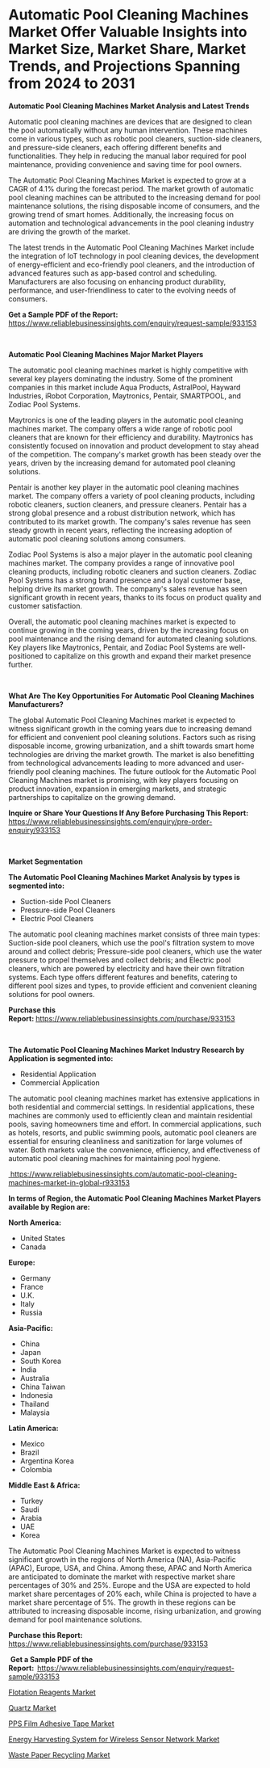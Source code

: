 <p><h1>Automatic Pool Cleaning Machines Market Offer Valuable Insights into Market Size, Market Share, Market Trends, and Projections Spanning from 2024 to 2031</h1></p><p><strong>Automatic Pool Cleaning Machines Market Analysis and Latest Trends</strong></p>
<p><p>Automatic pool cleaning machines are devices that are designed to clean the pool automatically without any human intervention. These machines come in various types, such as robotic pool cleaners, suction-side cleaners, and pressure-side cleaners, each offering different benefits and functionalities. They help in reducing the manual labor required for pool maintenance, providing convenience and saving time for pool owners.</p><p>The Automatic Pool Cleaning Machines Market is expected to grow at a CAGR of 4.1% during the forecast period. The market growth of automatic pool cleaning machines can be attributed to the increasing demand for pool maintenance solutions, the rising disposable income of consumers, and the growing trend of smart homes. Additionally, the increasing focus on automation and technological advancements in the pool cleaning industry are driving the growth of the market.</p><p>The latest trends in the Automatic Pool Cleaning Machines Market include the integration of IoT technology in pool cleaning devices, the development of energy-efficient and eco-friendly pool cleaners, and the introduction of advanced features such as app-based control and scheduling. Manufacturers are also focusing on enhancing product durability, performance, and user-friendliness to cater to the evolving needs of consumers.</p></p>
<p><strong>Get a Sample PDF of the Report:&nbsp;</strong> <a href="https://www.reliablebusinessinsights.com/enquiry/request-sample/933153">https://www.reliablebusinessinsights.com/enquiry/request-sample/933153</a></p>
<p>&nbsp;</p>
<p><strong>Automatic Pool Cleaning Machines Major Market Players</strong></p>
<p><p>The automatic pool cleaning machines market is highly competitive with several key players dominating the industry. Some of the prominent companies in this market include Aqua Products, AstralPool, Hayward Industries, iRobot Corporation, Maytronics, Pentair, SMARTPOOL, and Zodiac Pool Systems.</p><p>Maytronics is one of the leading players in the automatic pool cleaning machines market. The company offers a wide range of robotic pool cleaners that are known for their efficiency and durability. Maytronics has consistently focused on innovation and product development to stay ahead of the competition. The company's market growth has been steady over the years, driven by the increasing demand for automated pool cleaning solutions.</p><p>Pentair is another key player in the automatic pool cleaning machines market. The company offers a variety of pool cleaning products, including robotic cleaners, suction cleaners, and pressure cleaners. Pentair has a strong global presence and a robust distribution network, which has contributed to its market growth. The company's sales revenue has seen steady growth in recent years, reflecting the increasing adoption of automatic pool cleaning solutions among consumers.</p><p>Zodiac Pool Systems is also a major player in the automatic pool cleaning machines market. The company provides a range of innovative pool cleaning products, including robotic cleaners and suction cleaners. Zodiac Pool Systems has a strong brand presence and a loyal customer base, helping drive its market growth. The company's sales revenue has seen significant growth in recent years, thanks to its focus on product quality and customer satisfaction.</p><p>Overall, the automatic pool cleaning machines market is expected to continue growing in the coming years, driven by the increasing focus on pool maintenance and the rising demand for automated cleaning solutions. Key players like Maytronics, Pentair, and Zodiac Pool Systems are well-positioned to capitalize on this growth and expand their market presence further.</p></p>
<p>&nbsp;</p>
<p><strong>What Are The Key Opportunities For Automatic Pool Cleaning Machines Manufacturers?</strong></p>
<p><p>The global Automatic Pool Cleaning Machines market is expected to witness significant growth in the coming years due to increasing demand for efficient and convenient pool cleaning solutions. Factors such as rising disposable income, growing urbanization, and a shift towards smart home technologies are driving the market growth. The market is also benefitting from technological advancements leading to more advanced and user-friendly pool cleaning machines. The future outlook for the Automatic Pool Cleaning Machines market is promising, with key players focusing on product innovation, expansion in emerging markets, and strategic partnerships to capitalize on the growing demand.</p></p>
<p><strong>Inquire or Share Your Questions If Any Before Purchasing This Report:</strong> <a href="https://www.reliablebusinessinsights.com/enquiry/pre-order-enquiry/933153">https://www.reliablebusinessinsights.com/enquiry/pre-order-enquiry/933153</a></p>
<p>&nbsp;</p>
<p><strong>Market Segmentation</strong></p>
<p><strong>The Automatic Pool Cleaning Machines Market Analysis by types is segmented into:</strong></p>
<p><ul><li>Suction-side Pool Cleaners</li><li>Pressure-side Pool Cleaners</li><li>Electric Pool Cleaners</li></ul></p>
<p><p>The automatic pool cleaning machines market consists of three main types: Suction-side pool cleaners, which use the pool's filtration system to move around and collect debris; Pressure-side pool cleaners, which use the water pressure to propel themselves and collect debris; and Electric pool cleaners, which are powered by electricity and have their own filtration systems. Each type offers different features and benefits, catering to different pool sizes and types, to provide efficient and convenient cleaning solutions for pool owners.</p></p>
<p><strong>Purchase this Report:&nbsp;</strong><a href="https://www.reliablebusinessinsights.com/purchase/933153">https://www.reliablebusinessinsights.com/purchase/933153</a></p>
<p>&nbsp;</p>
<p><strong>The Automatic Pool Cleaning Machines Market Industry Research by Application is segmented into:</strong></p>
<p><ul><li>Residential Application</li><li>Commercial Application</li></ul></p>
<p><p>The automatic pool cleaning machines market has extensive applications in both residential and commercial settings. In residential applications, these machines are commonly used to efficiently clean and maintain residential pools, saving homeowners time and effort. In commercial applications, such as hotels, resorts, and public swimming pools, automatic pool cleaners are essential for ensuring cleanliness and sanitization for large volumes of water. Both markets value the convenience, efficiency, and effectiveness of automatic pool cleaning machines for maintaining pool hygiene.</p></p>
<p><a href="https://www.reliablebusinessinsights.com/automatic-pool-cleaning-machines-market-in-global-r933153">&nbsp;https://www.reliablebusinessinsights.com/automatic-pool-cleaning-machines-market-in-global-r933153</a></p>
<p><strong>In terms of Region, the Automatic Pool Cleaning Machines Market Players available by Region are:</strong></p>
<p>
    <p> <strong> North America: </strong>
        <ul>
            <li>United States</li>
            <li>Canada</li>
        </ul>
        </p> 
    <p> <strong> Europe: </strong>
        <ul>
            <li>Germany</li>
            <li>France</li>
            <li>U.K.</li>
            <li>Italy</li>
            <li>Russia</li>
        </ul>
        </p> 
    <p> <strong> Asia-Pacific: </strong>
        <ul>
            <li>China</li>
            <li>Japan</li>
            <li>South Korea</li>
            <li>India</li>
            <li>Australia</li>
            <li>China Taiwan</li>
            <li>Indonesia</li>
            <li>Thailand</li>
            <li>Malaysia</li>
        </ul>
        </p> 
    <p> <strong> Latin America: </strong>
        <ul>
            <li>Mexico</li>
            <li>Brazil</li>
            <li>Argentina Korea</li>
            <li>Colombia</li>
        </ul>
        </p> 
    <p> <strong> Middle East & Africa: </strong>
        <ul>
            <li>Turkey</li>
            <li>Saudi</li>
            <li>Arabia</li>
            <li>UAE</li>
            <li>Korea</li>
        </ul>
    </p>
    </p>
<p><p>The Automatic Pool Cleaning Machines Market is expected to witness significant growth in the regions of North America (NA), Asia-Pacific (APAC), Europe, USA, and China. Among these, APAC and North America are anticipated to dominate the market with respective market share percentages of 30% and 25%. Europe and the USA are expected to hold market share percentages of 20% each, while China is projected to have a market share percentage of 5%. The growth in these regions can be attributed to increasing disposable income, rising urbanization, and growing demand for pool maintenance solutions.</p></p>
<p><strong>Purchase this Report: </strong><a href="https://www.reliablebusinessinsights.com/purchase/933153">https://www.reliablebusinessinsights.com/purchase/933153</a></p>
<p>&nbsp;<strong>Get a Sample PDF of the Report:&nbsp;&nbsp;</strong><a href="https://www.reliablebusinessinsights.com/enquiry/request-sample/933153">https://www.reliablebusinessinsights.com/enquiry/request-sample/933153</a></p>
<p><strong></strong></p>
<p><p><a href="https://medium.com/@joeyojholms59/flotation-reagents-market-outlook-and-forecast-from-2024-to-2031-454f00da04e4">Flotation Reagents Market</a></p><p><a href="https://medium.com/@joeyojholms59/global-quartz-market-analysis-trends-forecasts-and-growth-opportunities-2024-2031-in-160-0b1b1b7d4f9a">Quartz Market</a></p><p><a href="https://issuu.com/reportprime-2/docs/pps-film-adhesive-tape-market-size-_290cd4189dc59e">PPS Film Adhesive Tape Market</a></p><p><a href="https://medium.com/@joeyojholms59/navigating-the-global-energy-harvesting-system-for-wireless-sensor-network-market-landscape-4fbe3467cdf4">Energy Harvesting System for Wireless Sensor Network Market</a></p><p><a href="https://medium.com/@joeyojholms59/waste-paper-recycling-market-size-share-analysis-growth-trends-forecast-2024-2031-a6d41b95332e">Waste Paper Recycling Market</a></p></p>
